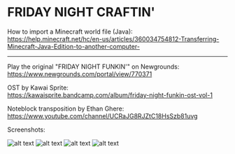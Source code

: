 # FRIDAY NIGHT CRAFTIN'

How to import a Minecraft world file (Java): </br>
https://help.minecraft.net/hc/en-us/articles/360034754812-Transferring-Minecraft-Java-Edition-to-another-computer-

---

Play the original "FRIDAY NIGHT FUNKIN'" on Newgrounds: </br>
https://www.newgrounds.com/portal/view/770371

OST by Kawai Sprite: </br>
https://kawaisprite.bandcamp.com/album/friday-night-funkin-ost-vol-1

Noteblock transposition by Ethan Ghere: </br>
https://www.youtube.com/channel/UCRaJG8RJZtC18HsSzb81uvg

Screenshots: </br>

![alt text](https://github.com/danehobrecht/fridaynightcraftin/blob/main/Screenshots/1.png)
![alt text](https://github.com/danehobrecht/fridaynightcraftin/blob/main/Screenshots/2.png)
![alt text](https://github.com/danehobrecht/fridaynightcraftin/blob/main/Screenshots/3.png)
![alt text](https://github.com/danehobrecht/fridaynightcraftin/blob/main/Screenshots/4.png)
